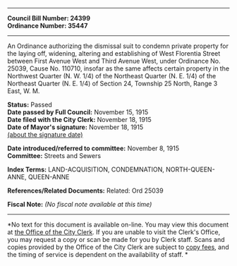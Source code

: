 * * * * *  
  
**Council Bill Number: [](#h0)[](#h2)24399**   
**Ordinance Number: 35447**  
  
* * * * *  
  
An Ordinance authorizing the dismissal suit to condemn private property for the laying off, widening, altering and establishing of West Florentia Street between First Avenue West and Third Avenue West, under Ordinance No. 25039, Cause No. 110710, insofar as the same affects certain property in the Northwest Quarter (N. W. 1/4) of the Northeast Quarter (N. E. 1/4) of the Northeast Quarter (N. E. 1/4) of Section 24, Township 25 North, Range 3 East, W. M.  
  
**Status:** Passed   
**Date passed by Full Council:** November 15, 1915   
**Date filed with the City Clerk:** November 18, 1915   
**Date of Mayor's signature:** November 18, 1915   
[(about the signature date)](/~public/approvaldate.htm)   
  
  
**Date introduced/referred to committee:** November 8, 1915   
**Committee:** Streets and Sewers   
  
**Index Terms:** LAND-ACQUISITION, CONDEMNATION, NORTH-QUEEN-ANNE, QUEEN-ANNE  
  
**References/Related Documents:** Related: Ord 25039  
  
**Fiscal Note:** *(No fiscal note available at this time)*  
  
* * * * *  
  
*No text for this document is available on-line. You may view this document at [the Office of the City Clerk](http://www.seattle.gov/leg/clerk/contactUs.htm). If you are unable to visit the Clerk's Office, you may request a copy or scan be made for you by Clerk staff. Scans and copies provided by the Office of the City Clerk are subject to [copy fees](http://clerk.seattle.gov/~public/clerkfees.htm), and the timing of service is dependent on the availability of staff. *  
  
  
